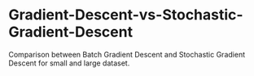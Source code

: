 # Gradient-Descent-vs-Stochastic-Gradient-Descent
Comparison between Batch Gradient Descent and Stochastic Gradient Descent for small and large dataset.
